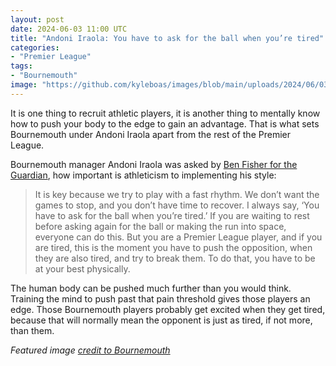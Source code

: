 ```yaml
---
layout: post
date: 2024-06-03 11:00 UTC
title: "Andoni Iraola: You have to ask for the ball when you’re tired"
categories:
- "Premier League"
tags:
- "Bournemouth"
image: "https://github.com/kyleboas/images/blob/main/uploads/2024/06/03/Image-03Jun2024_11:21:00.png?raw=true"
---
```


It is one thing to recruit athletic players, it is another thing to mentally know how to push your body to the edge to gain an advantage. That is what sets Bournemouth under Andoni Iraola apart from the rest of the Premier League.

<!---more---> 

Bournemouth manager Andoni Iraola was asked by [Ben Fisher for the Guardian](https://www.theguardian.com/football/article/2024/may/18/andoni-iraola-bournemouth-manager-interview-cycling), how important is athleticism to implementing his style: 

> It is key because we try to play with a fast rhythm. We don’t want the games to stop, and you don’t have time to recover. I always say, ‘You have to ask for the ball when you’re tired.’ If you are waiting to rest before asking again for the ball or making the run into space, everyone can do this. But you are a Premier League player, and if you are tired, this is the moment you have to push the opposition, when they are also tired, and try to break them. To do that, you have to be at your best physically.

The human body can be pushed much further than you would think. Training the mind to push past that pain threshold gives those players an edge. Those Bournemouth players probably get excited when they get tired, because that will normally mean the opponent is just as tired, if not more, than them.

*Featured image [credit to Bournemouth](https://youtu.be/n1jXItHF63Q?si=IKhgL2P8dW1_GT8q)*
